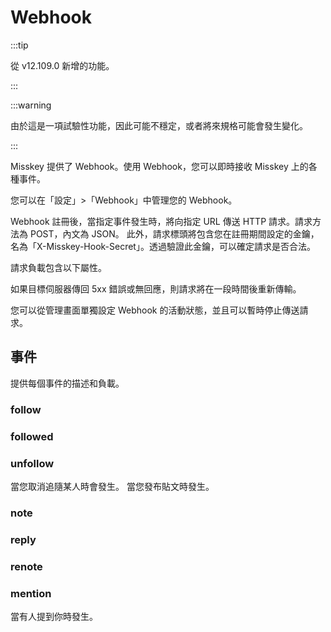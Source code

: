 # Webhook

:::tip

從 v12.109.0 新增的功能。

:::

:::warning

由於這是一項試驗性功能，因此可能不穩定，或者將來規格可能會發生變化。

:::

Misskey 提供了 Webhook。使用 Webhook，您可以即時接收 Misskey 上的各種事件。

您可以在「設定」>「Webhook」中管理您的 Webhook。

Webhook 註冊後，當指定事件發生時，將向指定 URL 傳送 HTTP 請求。請求方法為 POST，內文為 JSON。
此外，請求標頭將包含您在註冊期間設定的金鑰，名為「X-Misskey-Hook-Secret」。透過驗證此金鑰，可以確定請求是否合法。

請求負載包含以下屬性。

<MkSchemaViewerItemObject :schema="{
type: 'object',
properties: {
hookId: {
 type: 'string',
 description: 'Webhook ID',
},
userId: {
 type: 'string',
 description: 'Webhook作成者のユーザーID',
},
eventId: {
 type: 'string',
 description: 'イベントのID',
},
createdAt: {
 type: 'integer',
 description: 'イベントが発生した日時(UNIX time、ミリ秒)',
},
type: {
 type: 'string',
 description: 'イベントの種類',
},
body: {
 type: 'object',
 description: 'イベントのペイロード',
},
}
}"/>

如果目標伺服器傳回 5xx 錯誤或無回應，則請求將在一段時間後重新傳輸。

您可以從管理畫面單獨設定 Webhook 的活動狀態，並且可以暫時停止傳送請求。

## 事件

提供每個事件的描述和負載。

### follow

<MkSchemaViewerItemObject :schema="{
type: 'object',
properties: {
 user: {
 	$ref: 'misskey://User',
 	description: 'フォローを行ったユーザー',
 },
}
}"/>

<MkSchemaViewerItemObject :schema="{
type: 'object',
properties: {
user: {
 $ref: 'misskey://User',
 description: 'フォローしたユーザー',
},
}
}"/>

### followed

<MkSchemaViewerItemObject :schema="{
type: 'object',
properties: {
 user: {
 	$ref: 'misskey://User',
 	description: 'フォロー解除したユーザー',
 },
}
}"/>

<MkSchemaViewerItemObject :schema="{
type: 'object',
properties: {
user: {
 $ref: 'misskey://User',
 description: 'フォローを行ったユーザー',
},
}
}"/>

### unfollow

當您取消追隨某人時會發生。 當您發布貼文時發生。

<MkSchemaViewerItemObject :schema="{
type: 'object',
properties: {
user: {
 $ref: 'misskey://User',
 description: 'フォロー解除したユーザー',
},
}
}"/>

### note

<MkSchemaViewerItemObject :schema="{
type: 'object',
properties: {
 note: {
 	$ref: 'misskey://Note',
 	description: '返信',
 },
}
}"/>

<MkSchemaViewerItemObject :schema="{
type: 'object',
properties: {
note: {
 $ref: 'misskey://Note',
 description: '作成されたノート',
},
}
}"/>

### reply

<MkSchemaViewerItemObject :schema="{
type: 'object',
properties: {
 note: {
 	$ref: 'misskey://Note',
 	description: 'Renote',
 },
}
}"/>

<MkSchemaViewerItemObject :schema="{
type: 'object',
properties: {
note: {
 $ref: 'misskey://Note',
 description: '返信',
},
}
}"/>

### renote

<MkSchemaViewerItemObject :schema="{
type: 'object',
properties: {
 note: {
 	$ref: 'misskey://Note',
 	description: 'メンションを含むノート',
 },
}
}"/>

<MkSchemaViewerItemObject :schema="{
type: 'object',
properties: {
note: {
 $ref: 'misskey://Note',
 description: 'Renote',
},
}
}"/>

### mention

當有人提到你時發生。

<MkSchemaViewerItemObject :schema="{
type: 'object',
properties: {
note: {
 $ref: 'misskey://Note',
 description: 'メンションを含むノート',
},
}
}"/>

